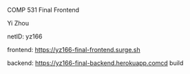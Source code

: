 COMP 531 Final Frontend

Yi Zhou

netID: yz166

frontend: https://yz166-final-frontend.surge.sh

backend: https://yz166-final-backend.herokuapp.comcd build
